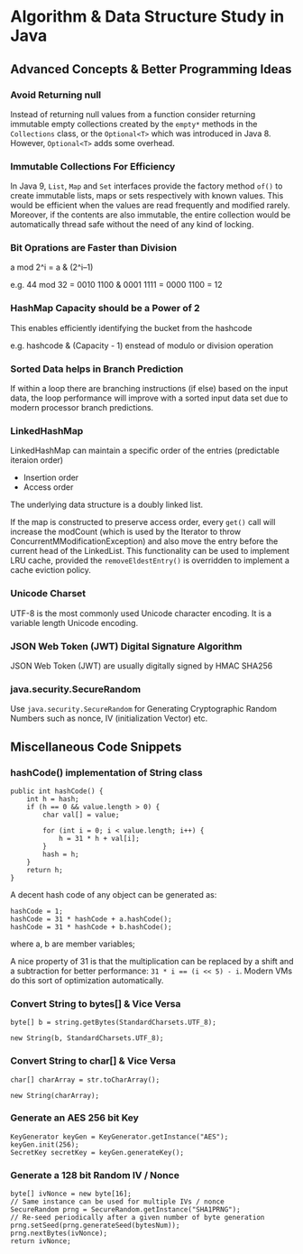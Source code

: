 # Algorithm & Data Structure Study in Java

## Advanced Concepts & Better Programming Ideas

### Avoid Returning null

Instead of returning null values from a function consider returning immutable empty collections created by the `empty*` methods in the `Collections` class, or the `Optional<T>` which was introduced in Java 8. However, `Optional<T>` adds some overhead.

### Immutable Collections For Efficiency

In Java 9, `List`, `Map` and `Set` interfaces provide the factory method `of()` to create immutable lists, maps or sets respectively with known values. This would be efficient when the values are read frequently and modified rarely. Moreover, if the contents are also immutable, the entire collection would be automatically thread safe without the need of any kind of locking.

### Bit Oprations are Faster than Division

a mod 2^i = a & (2^i–1)

e.g. 44 mod 32 = 0010 1100 & 0001 1111 = 0000 1100 = 12

### HashMap Capacity should be a Power of 2

This enables efficiently identifying the bucket from the hashcode

e.g. hashcode & (Capacity - 1) enstead of modulo or division operation

### Sorted Data helps in Branch Prediction

If within a loop there are branching instructions (if else) based on the input data, the loop performance will improve with a sorted input data set due to modern processor branch predictions.

### LinkedHashMap

LinkedHashMap can maintain a specific order of the entries (predictable iteraion order)
- Insertion order
- Access order

The underlying data structure is a doubly linked list.

If the map is constructed to preserve access order, every `get()` call will increase the modCount (which is used by the Iterator to throw ConcurrentMModificationException) and also move the entry before the current head of the LinkedList. This functionality can be used to implement LRU cache, provided the `removeEldestEntry()` is overridden to implement a cache eviction policy.

### Unicode Charset

UTF-8 is the most commonly used Unicode character encoding. It is a variable length Unicode encoding.

### JSON Web Token (JWT) Digital Signature Algorithm

JSON Web Token (JWT) are usually digitally signed by HMAC SHA256

### java.security.SecureRandom

Use `java.security.SecureRandom` for Generating Cryptographic Random Numbers such as nonce, IV (initialization Vector) etc.

## Miscellaneous Code Snippets

### hashCode() implementation of String class

    public int hashCode() {
        int h = hash;
        if (h == 0 && value.length > 0) {
            char val[] = value;
            
            for (int i = 0; i < value.length; i++) {
                h = 31 * h + val[i];
            }
            hash = h;
        }
        return h;
    }

A decent hash code of any object can be generated as:

    hashCode = 1;
    hashCode = 31 * hashCode + a.hashCode();
    hashCode = 31 * hashCode + b.hashCode();

where a, b are member variables;

A nice property of 31 is that the multiplication can be replaced by a shift and a subtraction for better performance: `31 * i == (i << 5) - i`. Modern VMs do this sort of optimization automatically.

### Convert String to bytes[] & Vice Versa

    byte[] b = string.getBytes(StandardCharsets.UTF_8);
    
    new String(b, StandardCharsets.UTF_8);

### Convert String to char[] & Vice Versa

    char[] charArray = str.toCharArray();
    
    new String(charArray);

### Generate an AES 256 bit Key

    KeyGenerator keyGen = KeyGenerator.getInstance("AES");
    keyGen.init(256);
    SecretKey secretKey = keyGen.generateKey();

### Generate a 128 bit Random IV / Nonce

	byte[] ivNonce = new byte[16];
	// Same instance can be used for multiple IVs / nonce
	SecureRandom prng = SecureRandom.getInstance("SHA1PRNG");
	// Re-seed periodically after a given number of byte generation
	prng.setSeed(prng.generateSeed(bytesNum));
	prng.nextBytes(ivNonce);
	return ivNonce;

